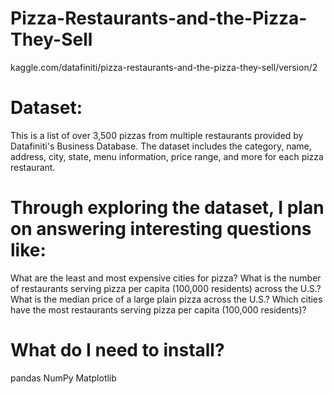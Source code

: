 # Pizza-Restaurants-and-the-Pizza-They-Sell
kaggle.com/datafiniti/pizza-restaurants-and-the-pizza-they-sell/version/2

# Dataset:
This is a list of over 3,500 pizzas from multiple restaurants provided by Datafiniti's Business Database. The dataset includes the category, name, address, city, state, menu information, price range, and more for each pizza restaurant.


# Through exploring the dataset, I plan on answering interesting questions like:

What are the least and most expensive cities for pizza?
What is the number of restaurants serving pizza per capita (100,000 residents) across the U.S.?
What is the median price of a large plain pizza across the U.S.?
Which cities have the most restaurants serving pizza per capita (100,000 residents)?

# What do I need to install?
pandas
NumPy
Matplotlib
